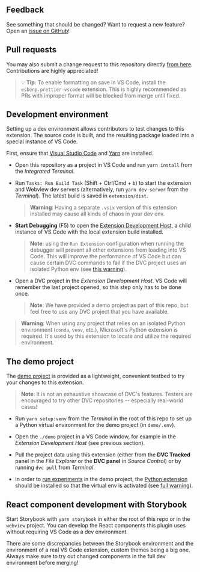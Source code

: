## Feedback

See something that should be changed? Want to request a new feature? Open an
[issue on GitHub](https://github.com/iterative/vscode-dvc/issues)!

## Pull requests

You may also submit a change request to this repository directly
[from here](https://github.com/iterative/vscode-dvc/pulls). Contributions are
highly appreciated!

> 💡 **Tip**: To enable formatting on save in VS Code, install the
> `esbenp.prettier-vscode` extension. This is highly recommended as PRs with
> improper format will be blocked from merge until fixed.

## Development environment

Setting up a dev environment allows contributors to test changes to this
extension. The source code is built, and the resulting package loaded into a
special instance of VS Code.

First, ensure that [Visual Studio Code](https://code.visualstudio.com) and
[Yarn](https://yarnpkg.com/) are installed.

- Open this repository as a project in VS Code and run `yarn install` from the
  _Integrated Terminal_.

- Run `Tasks: Run Build Task` (Shift + Ctrl/Cmd + `b`) to start the extension
  and Webview dev servers (alternatively, run `yarn dev-server` from the
  _Terminal_). The latest build is saved in `extension/dist`.

  > **Warning**: Having a separate `.vsix` version of this extension installed
  > may cause all kinds of chaos in your dev env.

- **Start Debugging** (F5) to open the [Extension Development Host], a child
  instance of VS Code with the local extension build installed.

  > **Note**: using the `Run Extension` configuration when running the debugger
  > will prevent all other extensions from loading into VS Code. This will
  > improve the performance of VS Code but can cause certain DVC commands to
  > fail if the DVC project uses an isolated Python env (see
  > [this warning](#warning)).

- Open a DVC project in the _Extension Development Host_. VS Code will remember
  the last project opened, so this step only has to be done once.

  > **Note**: We have provided a demo project as part of this repo, but feel
  > free to use any DVC project that you have available.

[extension development host]:
  https://code.visualstudio.com/api/working-with-extensions/testing-extension

<a id='warning'></a>

> **Warning**: When using any project that relies on an isolated Python
> environment (`conda`, `venv`, etc.), Microsoft's Python extension is required.
> It's used by this extension to locate and utilize the required environment.

## The demo project

The [demo project](https://github.com/iterative/vscode-dvc-demo) is provided as
a lightweight, convenient testbed to try your changes to this extension.

> **Note**: It is not an exhaustive showcase of DVC's features. Testers are
> encouraged to try other DVC repositories -- especially real-world cases!

- Run `yarn setup:venv` from the _Terminal_ in the root of this repo to set up a
  Python virtual environment for the demo project (in `demo/.env`).

- Open the `./demo` project in a VS Code window, for example in the _Extension
  Development Host_ (see previous section).

- Pull the project data using this extension (either from the **DVC Tracked**
  panel in the _File Explorer_ or the **DVC panel** in _Source Control_) or by
  running `dvc pull` from _Terminal_.

- In order to [run experiments] in the demo project, the [Python extension]
  should be installed so that the virtual env is activated (see
  [full warning](#warning)).

[python extension]:
  https://marketplace.visualstudio.com/items?itemName=ms-python.python
[run experiments]:
  https://github.com/iterative/vscode-dvc/blob/main/extension/resources/walkthrough/run-experiments.md

## React component development with Storybook

Start Storybook with `yarn storybook` in either the root of this repo or in the
`webview` project. You can develop the React components this plugin uses without
requiring VS Code as a dev environment.

There are some discrepancies between the Storybook environment and the
environment of a real VS Code extension, custom themes being a big one. Always
make sure to try out changed components in the full dev environment before
merging!
